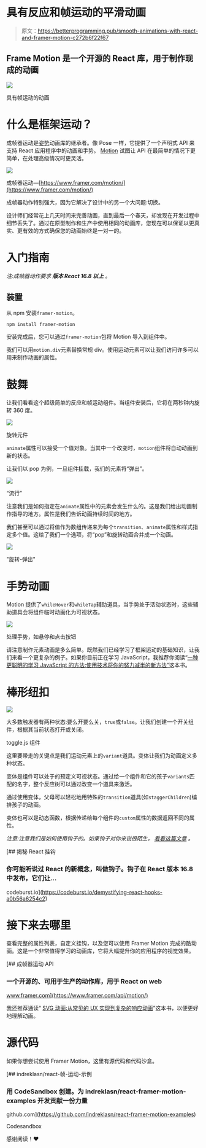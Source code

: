 # 具有反应和帧运动的平滑动画

> 原文：<https://betterprogramming.pub/smooth-animations-with-react-and-framer-motion-c272b6f22f67>

## Frame Motion 是一个开源的 React 库，用于制作现成的动画

![](img/4860e1382ff7705381ce40fb143a6e73.png)

具有帧运动的动画

# 什么是框架运动？

成帧器运动是[姿势](https://popmotion.io/pose)动画库的继承者。像 Pose 一样，它提供了一个声明式 API 来支持 React 应用程序中的动画和手势。 [Motion](https://www.framer.com/motion/) 试图让 API 在最简单的情况下更简单，在处理高级情况时更灵活。

![](img/f4f9def91b3d10cfd471510d4f60fca1.png)

成帧器运动—[https://www.framer.com/motion/](https://www.framer.com/motion/)

成帧器动作特别强大，因为它解决了设计中的另一个大问题:切换。

设计师们经常花上几天时间来完善动画，直到最后一个春天，却发现在开发过程中细节丢失了。通过在原型制作和生产中使用相同的动画库，您现在可以保证以更真实、更有效的方式确保您的动画始终是一对一的。

# 入门指南

*注:成帧器动作要求* ***版本 React 16.8 以上*** *。*

## 装置

从 npm 安装`framer-motion`。

```
npm install framer-motion
```

安装完成后，您可以通过`framer-motion`包将 Motion 导入到组件中。

我们可以用`motion.div`元素替换常规 div。使用运动元素可以让我们访问许多可以用来制作动画的属性。

# 鼓舞

让我们看看这个超级简单的反应和帧运动组件。当组件安装后，它将在两秒钟内旋转 360 度。

![](img/4af4f974b6c916fe88aa714aeaf5489f.png)

旋转元件

`animate`属性可以接受一个值对象。当其中一个改变时，`motion`组件将自动动画到新的状态。

让我们以 pop 为例，一旦组件挂载，我们的元素将“弹出”。

![](img/8a788304d7f208b69fbdc0f8a09d32ae.png)

“流行”

注意我们是如何指定在`animate`属性中的元素会发生什么的。这是我们给出动画制作指导的地方。属性是我们告诉动画持续时间的地方。

我们甚至可以通过将值作为数组传递来为每个`transition`、`animate`属性和样式指定多个值。这给了我们一个选项，将“pop”和旋转动画合并成一个动画。

![](img/80c54e1259a27eef81086daafd55e180.png)

"旋转-弹出"

# 手势动画

Motion 提供了`whileHover`和`whileTap`辅助道具，当手势处于活动状态时，这些辅助道具会将组件临时动画化为可视状态。

![](img/67a86773b1ed2e7371872632ac904d39.png)

处理手势，如悬停和点击按钮

请注意制作元素动画是多么简单。既然我们已经学习了框架运动的基础知识，让我们来看一个更复杂的例子。如果你目前正在学习 JavaScript，我推荐你阅读“[一种更聪明的学习 JavaScript 的方法:使用技术将你的努力减半的新方法”](https://amzn.to/2LRyq8p)这本书。

# 棒形纽扣

![](img/e63e9b13d147ff241c47034c5842ca51.png)

大多数触发器有两种状态:要么开要么关，`true`或`false`。让我们创建一个开关组件，根据其当前状态打开或关闭。

toggle.js 组件

这里要带走的关键点是我们运动元素上的`variant`道具。变体让我们为动画定义多种状态。

变体是组件可以处于的预定义可视状态。通过给一个组件和它的孩子`variants`匹配的名字，整个反应树可以通过改变一个道具来激活。

通过使用变体，父母可以轻松地用特殊的`transition`道具(如`staggerChildren`)编排孩子的动画。

变体也可以是动态函数，根据传递给每个组件的`custom`属性的数据返回不同的属性。

*注意:注意我们是如何使用钩子的。如果钩子对你来说很陌生，* [*看看这篇文章*](https://codeburst.io/demystifying-react-hooks-a0b56a6254c2) *。*

[](https://codeburst.io/demystifying-react-hooks-a0b56a6254c2) [## 揭秘 React 挂钩

### 你可能听说过 React 的新概念，叫做钩子。钩子在 React 版本 16.8 中发布，它们让…

codeburst.io](https://codeburst.io/demystifying-react-hooks-a0b56a6254c2) 

# 接下来去哪里

查看完整的属性列表，自定义挂钩，以及您可以使用 Framer Motion 完成的酷动画。这是一个非常值得学习的动画库，它将大幅提升你的应用程序的视觉效果。

[](https://www.framer.com/api/motion/) [## 成帧器运动 API

### 一个开源的、可用于生产的动作库，用于 React on web

www.framer.com](https://www.framer.com/api/motion/) 

我还推荐通读“ [SVG 动画:从常见的 UX 实现到复杂的响应动画](https://amzn.to/2yrLuJ6)”这本书，以便更好地理解动画。

# 源代码

如果你想尝试使用 Framer Motion，这里有源代码和代码沙盒。

[](https://github.com/indreklasn/react-framer-motion-examples) [## indreklasn/react-帧-运动-示例

### 用 CodeSandbox 创建。为 indreklasn/react-framer-motion-examples 开发贡献一份力量

github.com](https://github.com/indreklasn/react-framer-motion-examples) 

Codesandbox

感谢阅读！❤